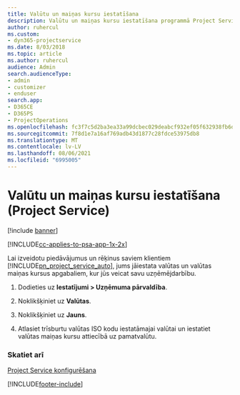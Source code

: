 ```yaml
---
title: Valūtu un maiņas kursu iestatīšana
description: Valūtu un maiņas kursu iestatīšana programmā Project Service
author: ruhercul
ms.custom:
- dyn365-projectservice
ms.date: 8/03/2018
ms.topic: article
ms.author: ruhercul
audience: Admin
search.audienceType:
- admin
- customizer
- enduser
search.app:
- D365CE
- D365PS
- ProjectOperations
ms.openlocfilehash: fc3f7c5d2ba3ea33a99dcbec029deabcf932ef05f632938fb6d804e7f5405d3d
ms.sourcegitcommit: 7f8d1e7a16af769adb43d1877c28fdce53975db8
ms.translationtype: MT
ms.contentlocale: lv-LV
ms.lasthandoff: 08/06/2021
ms.locfileid: "6995005"
---
```

# <a name="set-up-currencies-and-exchange-rates-project-service"></a>Valūtu un maiņas kursu iestatīšana (Project Service)

[!include [banner](../includes/psa-now-project-operations.md)]

[!INCLUDE[cc-applies-to-psa-app-1x-2x](../includes/cc-applies-to-psa-app-1x-2x.md)]

Lai izveidotu piedāvājumus un rēķinus saviem klientiem [!INCLUDE[pn_project_service_auto](../includes/pn-project-service-auto.md)], jums jāiestata valūtas un valūtas maiņas kursus apgabaliem, kur jūs veicat savu uzņēmējdarbību.  
  
1.  Dodieties uz **Iestatījumi > Uzņēmuma pārvaldība**.  
  
2.  Noklikšķiniet uz **Valūtas**.  
  
3.  Noklikšķiniet uz **Jauns**.  
  
4.  Atlasiet trīsburtu valūtas ISO kodu iestatāmajai valūtai un iestatiet valūtas maiņas kursu attiecībā uz pamatvalūtu.  
  
### <a name="see-also"></a>Skatiet arī  
 [Project Service konfigurēšana](../psa/configure.md)


[!INCLUDE[footer-include](../includes/footer-banner.md)]